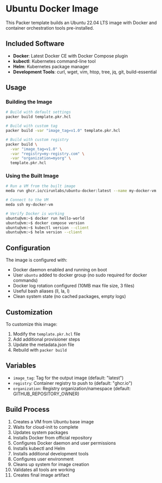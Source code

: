 # Ubuntu Docker Image

This Packer template builds an Ubuntu 22.04 LTS image with Docker and container orchestration tools pre-installed.

## Included Software

- **Docker**: Latest Docker CE with Docker Compose plugin
- **kubectl**: Kubernetes command-line tool
- **Helm**: Kubernetes package manager
- **Development Tools**: curl, wget, vim, htop, tree, jq, git, build-essential

## Usage

### Building the Image

```bash
# Build with default settings
packer build template.pkr.hcl

# Build with custom tag
packer build -var "image_tag=v1.0" template.pkr.hcl

# Build with custom registry
packer build \
  -var "image_tag=v1.0" \
  -var "registry=my-registry.com" \
  -var "organization=myorg" \
  template.pkr.hcl
```

### Using the Built Image

```bash
# Run a VM from the built image
meda run ghcr.io/cirunlabs/ubuntu-docker:latest --name my-docker-vm

# Connect to the VM
meda ssh my-docker-vm

# Verify Docker is working
ubuntu@vm:~$ docker run hello-world
ubuntu@vm:~$ docker compose version
ubuntu@vm:~$ kubectl version --client
ubuntu@vm:~$ helm version --client
```

## Configuration

The image is configured with:

- Docker daemon enabled and running on boot
- User `ubuntu` added to docker group (no sudo required for docker commands)
- Docker log rotation configured (10MB max file size, 3 files)
- Useful bash aliases (ll, la, l)
- Clean system state (no cached packages, empty logs)

## Customization

To customize this image:

1. Modify the `template.pkr.hcl` file
2. Add additional provisioner steps
3. Update the metadata.json file
4. Rebuild with `packer build`

## Variables

- `image_tag`: Tag for the output image (default: "latest")
- `registry`: Container registry to push to (default: "ghcr.io")
- `organization`: Registry organization/namespace (default: GITHUB_REPOSITORY_OWNER)

## Build Process

1. Creates a VM from Ubuntu base image
2. Waits for cloud-init to complete
3. Updates system packages
4. Installs Docker from official repository
5. Configures Docker daemon and user permissions
6. Installs kubectl and Helm
7. Installs additional development tools
8. Configures user environment
9. Cleans up system for image creation
10. Validates all tools are working
11. Creates final image artifact